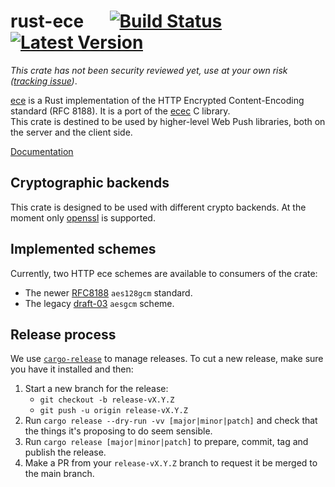 # rust-ece &emsp; [![Build Status]][circleci] [![Latest Version]][crates.io]

[Build Status]: https://circleci.com/gh/mozilla/rust-ece.svg?style=svg
[circleci]: https://circleci.com/gh/mozilla/rust-ece
[Latest Version]: https://img.shields.io/crates/v/ece.svg
[crates.io]: https://crates.io/crates/ece

*This crate has not been security reviewed yet, use at your own risk ([tracking issue](https://github.com/mozilla/rust-ece/issues/18))*.

[ece](https://crates.io/crates/ece) is a Rust implementation of the HTTP Encrypted Content-Encoding standard (RFC 8188). It is a port of the [ecec](https://github.com/web-push-libs/ecec) C library.  
This crate is destined to be used by higher-level Web Push libraries, both on the server and the client side.  

[Documentation](https://docs.rs/ece/)

## Cryptographic backends

This crate is designed to be used with different crypto backends. At the moment only [openssl](https://github.com/sfackler/rust-openssl) is supported.

## Implemented schemes

Currently, two HTTP ece schemes are available to consumers of the crate:
- The newer [RFC8188](https://tools.ietf.org/html/rfc8188) `aes128gcm` standard.
- The legacy [draft-03](https://tools.ietf.org/html/draft-ietf-httpbis-encryption-encoding-03) `aesgcm` scheme.

## Release process

We use [`cargo-release`](https://crates.io/crates/cargo-release) to manage releases. To cut a new release,
make sure you have it installed and then:

1. Start a new branch for the release:
     * `git checkout -b release-vX.Y.Z`
     * `git push -u origin release-vX.Y.Z`
2. Run `cargo release --dry-run -vv [major|minor|patch]` and check that the things
   it's proposing to do seem sensible.
3. Run `cargo release [major|minor|patch]` to prepare, commit, tag and publish the release.
4. Make a PR from your `release-vX.Y.Z` branch to request it be merged to the main branch.

